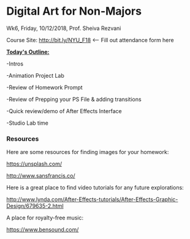 # Digital Art for Non-Majors

Wk6, Friday, 10/12/2018, Prof. Sheiva Rezvani

Course Site: http://bit.ly/NYU_F18 <-- Fill out attendance form here



**<u>Today's Outline:</u>**

-Intros

-Animation Project Lab

-Review of Homework Prompt

-Review of Prepping your PS File & adding transitions

-Quick review/demo of After Effects Interface

-Studio Lab time



### Resources

Here are some resources for finding images for your homework:

https://unsplash.com/

http://www.sansfrancis.co/

Here is a great place to find video tutorials for any future explorations:

http://www.lynda.com/After-Effects-tutorials/After-Effects-Graphic-Design/679635-2.html

A place for royalty-free music:

https://www.bensound.com/
